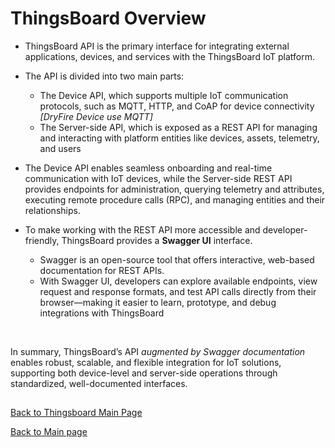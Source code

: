 # ThingsBoard Overview

* ThingsBoard API is the primary interface for integrating external applications, devices, and services with the ThingsBoard IoT platform.   

* The API is divided into two main parts:   
  * The Device API, which supports multiple IoT communication protocols, such as MQTT, HTTP, and CoAP for device connectivity *\[DryFire Device use MQTT\]*  
  * The Server-side API, which is exposed as a REST API for managing and interacting with platform entities like devices, assets, telemetry, and users

* The Device API enables seamless onboarding and real-time communication with IoT devices, while the Server-side REST API provides endpoints for administration, querying telemetry and attributes, executing remote procedure calls (RPC), and managing entities and their relationships.  

* To make working with the REST API more accessible and developer-friendly, ThingsBoard provides a **Swagger UI** interface.
  * Swagger is an open-source tool that offers interactive, web-based documentation for REST APIs.   
  * With Swagger UI, developers can explore available endpoints, view request and response formats, and test API calls directly from their browser—making it easier to learn, prototype, and debug integrations with ThingsBoard

<br>

In summary, ThingsBoard’s API *augmented by Swagger documentation* enables robust, scalable, and flexible integration for IoT solutions, supporting both device-level and server-side operations through standardized, well-documented interfaces.

##

[Back to Thingsboard Main Page](./Thingsboard.md)

[Back to Main page](../README.md)